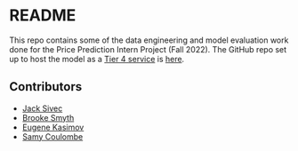 # README
This repo contains some of the data engineering and model evaluation work done for the Price Prediction Intern Project (Fall 2022). The GitHub repo set up to host the model as a [Tier 4 service](https://services.shopify.io/services/price-suggestion-fall-2022-intern-project/overview) is [here](https://github.com/Shopify/price-suggestion-fall-2022-intern-project).

## Contributors
* [Jack Sivec](https://github.com/JackSivec)
* [Brooke Smyth](https://github.com/brooke57)
* [Eugene Kasimov](https://github.com/eugenekasimov)
* [Samy Coulombe](https://github.com/samy-at-shopify)
